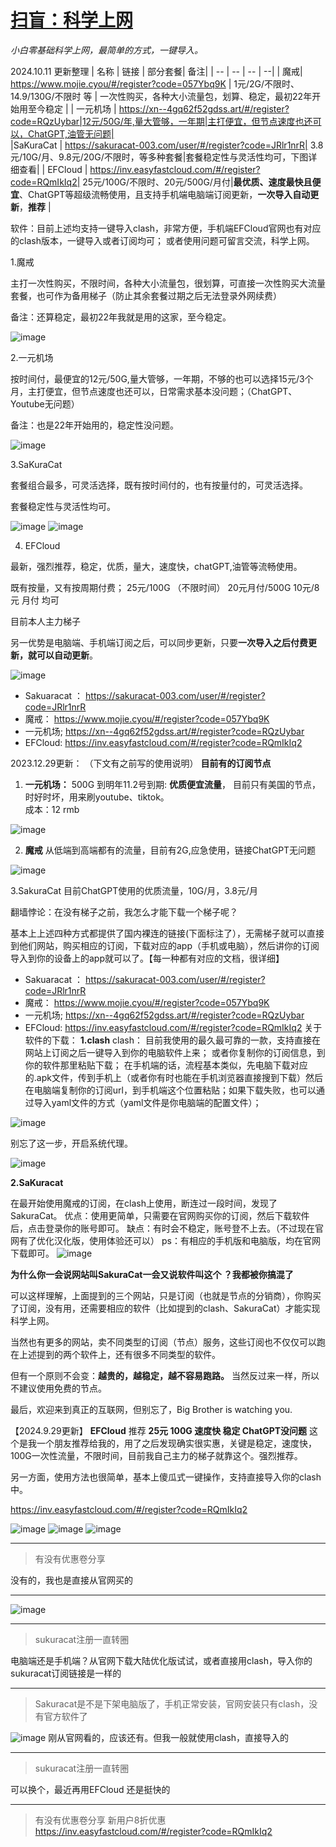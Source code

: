 # [扫盲：科学上网](https://github.com/QiYongchuan/MyGitBlog/issues/54)

_小白零基础科学上网，最简单的方式，一键导入。_

2024.10.11 更新整理
| 名称 | 链接 | 部分套餐| 备注|
| -- | -- | -- | --|
| 魔戒| https://www.mojie.cyou/#/register?code=057Ybq9K | 1元/2G/不限时、14.9/130G/不限时 等 | 一次性购买，各种大小流量包，划算、稳定，最初22年开始用至今稳定 | 
| 一元机场 | https://xn--4gq62f52gdss.art/#/register?code=RQzUybar|12元/50G/年,量大管够，一年期|主打便宜，但节点速度也还可以，ChatGPT,油管无问题|     
|SaKuraCat | https://sakuracat-003.com/user/#/register?code=JRlr1nrR| 3.8元/10G/月、9.8元/20G/不限时，等多种套餐|套餐稳定性与灵活性均可，下图详细查看|
| EFCloud | https://inv.easyfastcloud.com/#/register?code=RQmIkIq2| 25元/100G/不限时、20元/500G/月付|**最优质、速度最快且便宜**、ChatGPT等超级流畅使用，且支持手机端电脑端订阅更新，**一次导入自动更新**，**推荐** |  

软件：目前上述均支持一键导入clash，非常方便，手机端EFCloud官网也有对应的clash版本，一键导入或者订阅均可；
或者使用问题可留言交流，科学上网。


1.魔戒

主打一次性购买，不限时间，各种大小流量包，很划算，可直接一次性购买大流量套餐，也可作为备用梯子（防止其余套餐过期之后无法登录外网续费）

备注：还算稳定，最初22年我就是用的这家，至今稳定。   

![image](https://github.com/user-attachments/assets/212cd4de-0018-4e53-88ef-55d16b4e01e1)

2.一元机场

按时间付，最便宜的12元/50G,量大管够，一年期，不够的也可以选择15元/3个月，主打便宜，但节点速度也还可以，日常需求基本没问题；（ChatGPT、Youtube无问题）

备注：也是22年开始用的，稳定性没问题。

![image](https://github.com/user-attachments/assets/927f30f1-9022-44a7-8a70-2827f14ec435)

3.SaKuraCat

套餐组合最多，可灵活选择，既有按时间付的，也有按量付的，可灵活选择。

套餐稳定性与灵活性均可。

![image](https://github.com/user-attachments/assets/8310c055-b18d-4b22-aeb1-d9922669d3b4)
![image](https://github.com/user-attachments/assets/7f45815e-4c63-466c-a610-e31b34e2cbd8)


4. EFCloud

最新，强烈推荐，稳定，优质，量大，速度快，chatGPT,油管等流畅使用。

既有按量，又有按周期付费；  25元/100G （不限时间）  20元月付/500G   10元/8元  月付 均可

目前本人主力梯子

另一优势是电脑端、手机端订阅之后，可以同步更新，只要**一次导入之后付费更新，就可以自动更新**。

![image](https://github.com/user-attachments/assets/c4fe6e00-e3bf-4819-bf7d-906e33b8a6f3)

*  Sakuaracat ： https://sakuracat-003.com/user/#/register?code=JRlr1nrR
* 魔戒： https://www.mojie.cyou/#/register?code=057Ybq9K
* 一元机场; https://xn--4gq62f52gdss.art/#/register?code=RQzUybar
* EFCloud: https://inv.easyfastcloud.com/#/register?code=RQmIkIq2




2023.12.29更新：
（下文有之前写的使用说明）
**目前有的订阅节点**

1. **一元机场：** 500G 到明年11.2号到期:
**优质便宜流量**，
目前只有美国的节点，时好时坏，用来刷youtube、tiktok。  
成本：12 rmb


![image](https://github.com/QiYongchuan/MyGitBlog/assets/105039020/707dac7a-acd3-4cb1-8925-6ef02364aa63)


2. **魔戒** 
从低端到高端都有的流量，目前有2G,应急使用，链接ChatGPT无问题

![image](https://github.com/QiYongchuan/MyGitBlog/assets/105039020/e3a533d5-a71f-4f2d-bae0-e9cb2a71e621)

3.SakuraCat
目前ChatGPT使用的优质流量，10G/月，3.8元/月

翻墙悖论：在没有梯子之前，我怎么才能下载一个梯子呢？

基本上上述四种方式都提供了国内裸连的链接(下面标注了），无需梯子就可以直接到他们网站，购买相应的订阅，下载对应的app（手机或电脑），然后讲你的订阅导入到你的设备上的app就可以了。【每一种都有对应的文档，很详细】

*  Sakuaracat ： https://sakuracat-003.com/user/#/register?code=JRlr1nrR
* 魔戒： https://www.mojie.cyou/#/register?code=057Ybq9K
* 一元机场; https://xn--4gq62f52gdss.art/#/register?code=RQzUybar
* EFCloud: https://inv.easyfastcloud.com/#/register?code=RQmIkIq2
关于软件的下载：
**1.clash**
clash： 目前我使用的最久最可靠的一款，支持直接在网站上订阅之后一键导入到你的电脑软件上来；
或者你复制你的订阅信息，到你的软件那里粘贴下载；
在手机端的话，流程基本类似，先电脑下载对应的.apk文件，传到手机上（或者你有时也能在手机浏览器直接搜到下载）然后在电脑端复制你的订阅url，到手机端这个位置粘贴；如果下载失败，也可以通过导入yaml文件的方式（yaml文件是你电脑端的配置文件）；



![image](https://github.com/QiYongchuan/MyGitBlog/assets/105039020/57eb1059-5343-46d9-8dc4-45fe25324bba)

别忘了这一步，开启系统代理。

![image](https://github.com/QiYongchuan/MyGitBlog/assets/105039020/d96cec66-81f4-45b5-bc23-c06abec29996)



**2.SaKuracat**

在最开始使用魔戒的订阅，在clash上使用，断连过一段时间，发现了SakuraCat。
优点：使用更简单，只需要在官网购买你的订阅，然后下载软件后，点击登录你的账号即可。
缺点：有时会不稳定，账号登不上去。（不过现在官网有了优化汉化版，使用体验还可以）
ps：有相应的手机版和电脑版，均在官网下载即可。
![image](https://github.com/QiYongchuan/MyGitBlog/assets/105039020/29318e75-de4d-4bfd-9aad-636d68d70596)



**为什么你一会说网站叫SakuraCat一会又说软件叫这个 ？我都被你搞混了**

可以这样理解，上面提到的三个网站，只是订阅（也就是节点的分销商），你购买了订阅，没有用，还需要相应的软件（比如提到的clash、SakuraCat）才能实现科学上网。

当然也有更多的网站，卖不同类型的订阅（节点）服务，这些订阅也不仅仅可以跑在上述提到的两个软件上，还有很多不同类型的软件。

但有一个原则不会变：**越贵的，越稳定，越不容易跑路。**
当然反过来一样，所以不建议使用免费的节点。

最后，欢迎来到真正的互联网，但别忘了，Big Brother is watching you.


【2024.9.29更新】
**EFCloud** 
推荐
**25元 100G  速度快 稳定 ChatGPT没问题**
这个是我一个朋友推荐给我的，用了之后发现确实很实惠，关键是稳定，速度快，100G一次性流量，不限时间，目前我自己主力的梯子就靠这个。强烈推荐。

另一方面，使用方法也很简单，基本上傻瓜式一键操作，支持直接导入你的clash中。

https://inv.easyfastcloud.com/#/register?code=RQmIkIq2

![image](https://github.com/user-attachments/assets/ab1ae21c-acc1-4074-8a74-128f8fd00b8d)
![image](https://github.com/user-attachments/assets/2624b61d-917f-4ed0-bc1d-24056fa4f62f)
![image](https://github.com/user-attachments/assets/ebc2debc-2c34-450b-8487-83ca3b6f4fd7)




---

> 有没有优惠卷分享

没有的，我也是直接从官网买的

---



![image](https://github.com/QiYongchuan/MyGitBlog/assets/105039020/4aeef963-f9b5-429f-bc2f-b9f78777cf0c)

---

> sukuracat注册一直转圈

电脑端还是手机端？从官网下载大陆优化版试试，或者直接用clash，导入你的sukuracat订阅链接是一样的

---

> Sakuracat是不是下架电脑版了，手机正常安装，官网安装只有clash，没有官方软件了

![image](https://github.com/user-attachments/assets/7a65b95f-1176-4830-a243-8e0bfa9a2a40)
刚从官网看的，应该还有。但我一般就使用clash，直接导入的

---

> sukuracat注册一直转圈

可以换个，最近再用EFCloud 还是挺快的

---

> 有没有优惠卷分享
新用户8折优惠
https://inv.easyfastcloud.com/#/register?code=RQmIkIq2